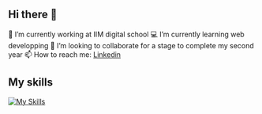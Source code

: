 ## Hi there 👋
 📓 I’m currently working at IIM digital school
 💻 I’m currently learning web developping
 💼 I’m looking to collaborate for a stage to complete my second year
 📫 How to reach me: [Linkedin](www.linkedin.com/in/ilyan-jude-bain-trimbach-1687a9291)

## My skills
[![My Skills](https://skillicons.dev/icons?i=html,css,js,php,python,mysql,figma,tailwind,nodejs)](https://skillicons.dev)

